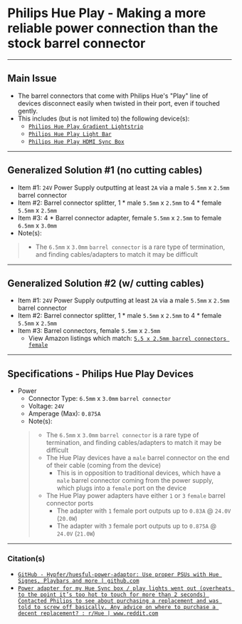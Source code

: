 <!-- ------------------------------------------------------------ -->
# Philips Hue Play - Making a more reliable power connection than the stock barrel connector
<!-- ------------------------------------------------------------ -->

***
## Main Issue
- The barrel connectors that come with Philips Hue's "Play" line of devices disconnect easily when twisted in their port, even if touched gently.
- This includes (but is not limited to) the following device(s):
  - [`Philips Hue Play Gradient Lightstrip`](https://www.philips-hue.com/en-us/p/hue-white-and-color-ambiance-play-gradient-lightstrip-65-inch/046677560416) 
  - [`Philips Hue Play Light Bar`](https://www.philips-hue.com/en-us/p/hue-white-and-color-ambiance-play-light-bar-single-pack/7820131U7)
  - [`Philips Hue Play HDMI Sync Box`](https://www.philips-hue.com/en-us/p/hue-play-hdmi-sync-box-/046677555221)

<!-- ------------------------------------------------------------ -->

***
## Generalized Solution #1 (no cutting cables)
  - Item #1: `24V` Power Supply outputting at least `2A` via a male `5.5mm` x `2.5mm` barrel connector
  - Item #2: Barrel connector splitter, 1 * male `5.5mm` x `2.5mm` to 4 * female `5.5mm` x `2.5mm`
  - Item #3: 4 * Barrel connector adapter, female `5.5mm` x `2.5mm` to female `6.5mm` x `3.0mm`
  - Note(s):
  > - The `6.5mm` x `3.0mm` `barrel connector` is a rare type of termination, and finding cables/adapters to match it may be difficult

<!-- ------------------------------------------------------------ -->

***
## Generalized Solution #2 (w/ cutting cables)
  - Item #1: `24V` Power Supply outputting at least `2A` via a male `5.5mm` x `2.5mm` barrel connector
  - Item #2: Barrel connector splitter, 1 * male `5.5mm` x `2.5mm` to 4 * female `5.5mm` x `2.5mm`
  - Item #3: Barrel connectors, female `5.5mm` x `2.5mm`
    - View Amazon listings which match: [`5.5 x 2.5mm barrel connectors female`](https://www.amazon.com/s?k=5.5+x+2.5mm+barrel+connectors+female)

<!-- ------------------------------------------------------------ -->

***
## Specifications - Philips Hue Play Devices
- Power
  - Connector Type: `6.5mm` x `3.0mm` `barrel connector`
  - Voltage: `24V`
  - Amperage (Max): `0.875A`
  - Note(s):
  > - The `6.5mm` x `3.0mm` `barrel connector` is a rare type of termination, and finding cables/adapters to match it may be difficult
  > - The Hue Play devices have a `male` barrel connector on the end of their cable (coming from the device)
  >   - This is in opposition to traditional devices, which have a `male` barrel connector coming from the power supply, which plugs into a `female` port on the device
  > - The Hue Play power adapters have either `1` or `3` `female` barrel connector ports
  >   - The adapter with `1` female port outputs up to `0.83A` @ `24.0V` (`20.0W`)
  >   - The adapter with `3` female port outputs up to `0.875A` @ `24.0V` (`21.0W`)

<!-- ------------------------------------------------------------ -->

***
### Citation(s)

- [`GitHub - Hypfer/huesful-power-adaptor: Use proper PSUs with Hue Signes, Playbars and more | github.com`](https://github.com/Hypfer/huesful-power-adaptor
)
- [`Power adapter for my Hue Sync box / play lights went out (overheats to the point it’s too hot to touch for more than 2 seconds) Contacted Philips to see about purchasing a replacement and was told to screw off basically. Any advice on where to purchase a decent replacement? : r/Hue | www.reddit.com`](https://www.reddit.com/r/Hue/comments/vaedcl/power_adapter_for_my_hue_sync_box_play_lights)

<!-- ------------------------------------------------------------ -->